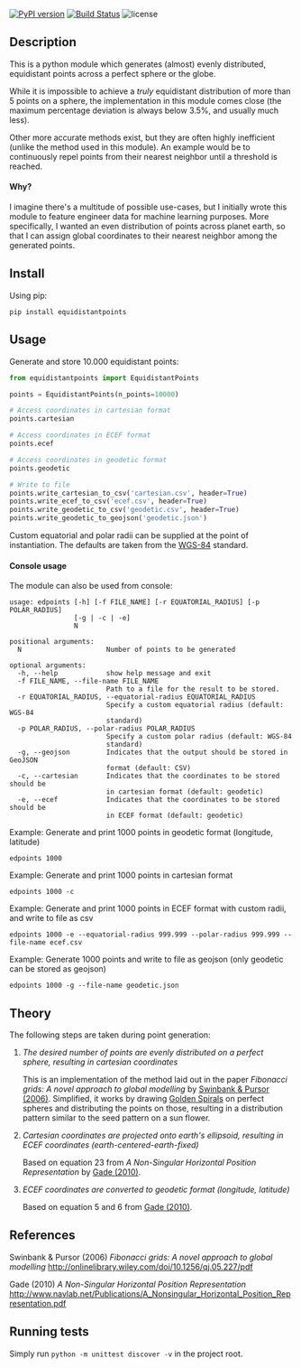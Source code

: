 [![PyPI version](https://badge.fury.io/py/equidistantpoints.svg)](https://badge.fury.io/py/equidistantpoints)
[![Build Status](https://travis-ci.org/ksbg/equidistantpoints.svg?branch=master)](https://travis-ci.org/ksbg/equidistantpoints?branch=master)
![license](https://img.shields.io/github/license/ksbg/sparklanes.svg)

## Description
This is a python module which generates (almost) evenly distributed, equidistant points across a perfect sphere or the globe.

While it is impossible to achieve a *truly* equidistant distribution of more than 5 points on a sphere, the implementation in this module
comes close (the maximum percentage deviation is always below 3.5%, and usually much less).

Other more accurate methods exist, but they are often highly inefficient (unlike the method used in this module). An example would be to continuously repel points from their
nearest neighbor until a threshold is reached.

#### Why?
I imagine there's a multitude of possible use-cases, but I initially wrote this module to feature engineer data for machine learning purposes.
More specifically, I wanted an even distribution of points across planet earth, so that I can assign global coordinates to their nearest neighbor among the
generated points.

## Install

Using pip:

    pip install equidistantpoints

## Usage

Generate and store 10.000 equidistant points:
```python
from equidistantpoints import EquidistantPoints

points = EquidistantPoints(n_points=10000)

# Access coordinates in cartesian format
points.cartesian

# Access coordinates in ECEF format
points.ecef

# Access coordinates in geodetic format
points.geodetic

# Write to file
points.write_cartesian_to_csv('cartesian.csv', header=True)
points.write_ecef_to_csv('ecef.csv', header=True)
points.write_geodetic_to_csv('geodetic.csv', header=True)
points.write_geodetic_to_geojson('geodetic.json')
```
Custom equatorial and polar radii can be supplied at the point of instantiation. The defaults are taken from the [WGS-84](https://en.wikipedia.org/wiki/World_Geodetic_System) standard.

#### Console usage
The module can also be used from console:
```commandline
usage: edpoints [-h] [-f FILE_NAME] [-r EQUATORIAL_RADIUS] [-p POLAR_RADIUS]
                [-g | -c | -e]
                N

positional arguments:
  N                     Number of points to be generated

optional arguments:
  -h, --help            show help message and exit
  -f FILE_NAME, --file-name FILE_NAME
                        Path to a file for the result to be stored.
  -r EQUATORIAL_RADIUS, --equatorial-radius EQUATORIAL_RADIUS
                        Specify a custom equatorial radius (default: WGS-84
                        standard)
  -p POLAR_RADIUS, --polar-radius POLAR_RADIUS
                        Specify a custom polar radius (default: WGS-84
                        standard)
  -g, --geojson         Indicates that the output should be stored in GeoJSON
                        format (default: CSV)
  -c, --cartesian       Indicates that the coordinates to be stored should be
                        in cartesian format (default: geodetic)
  -e, --ecef            Indicates that the coordinates to be stored should be
                        in ECEF format (default: geodetic)
```
Example: Generate and print 1000 points in geodetic format (longitude, latitude)

    edpoints 1000

Example: Generate and print 1000 points in cartesian format

    edpoints 1000 -c

Example: Generate and print 1000 points in ECEF format with custom radii, and write to file as csv

    edpoints 1000 -e --equatorial-radius 999.999 --polar-radius 999.999 --file-name ecef.csv

Example: Generate 1000 points and write to file as geojson (only geodetic can be stored as geojson)

    edpoints 1000 -g --file-name geodetic.json

## Theory
The following steps are taken during point generation:

1. *The desired number of points are evenly distributed on a perfect sphere, resulting in cartesian coordinates*

    This is an implementation of the method laid out in the paper *Fibonacci grids: A novel approach to global modelling* by [Swinbank & Pursor (2006)](#references). Simplified, it works by drawing
	[Golden Spirals](https://en.wikipedia.org/wiki/Golden_spiral) on perfect spheres and
	distributing the points on those, resulting in a distribution pattern similar to the seed pattern on a sun flower.

2.  *Cartesian coordinates are projected onto earth's ellipsoid, resulting in ECEF coordinates
(earth-centered-earth-fixed)*

    Based on equation 23 from *A Non-Singular Horizontal Position Representation* by [Gade (2010)](#references).

3. *ECEF coordinates are converted to geodetic format (longitude, latitude)*

	Based on equation 5 and 6 from [Gade (2010)](#references).

## References
Swinbank & Pursor (2006) *Fibonacci grids: A novel approach to global modelling*
http://onlinelibrary.wiley.com/doi/10.1256/qj.05.227/pdf

Gade (2010) *A Non-Singular Horizontal Position Representation*
http://www.navlab.net/Publications/A_Nonsingular_Horizontal_Position_Representation.pdf


## Running tests
Simply run ```python -m unittest discover -v``` in the project root.